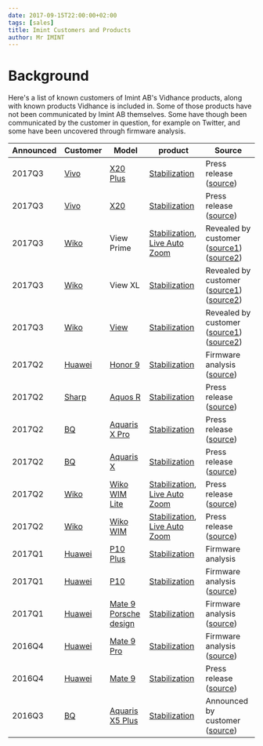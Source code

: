 ```yaml
---
date: 2017-09-15T22:00:00+02:00
tags: [sales]
title: Imint Customers and Products
author: Mr IMINT
---
```


# Background

Here's a list of known customers of Imint AB's Vidhance products, along with known products Vidhance is included in. Some of those products have not been communicated by Imint AB themselves. Some have though been communicated by the customer in question, for example on Twitter, and some have been uncovered through firmware analysis.

| Announced | Customer | Model | product | Source
| ---- | -------- | ----- | ------- | -------- |
| 2017Q3 | [Vivo] | [X20 Plus][VIVO_X20PLUS] | [Stabilization][VH_STAB] | Press release ([source](https://press.aktietorget.se/ImintImageIntelligence/85678/727353.pdf)) |
| 2017Q3 | [Vivo] | [X20][VIVO_X20] | [Stabilization][VH_STAB] | Press release ([source](https://press.aktietorget.se/ImintImageIntelligence/85678/727353.pdf)) |
| 2017Q3 | [Wiko] | View Prime | [Stabilization][VH_STAB], [Live Auto Zoom][VH_LAZ] | Revealed by customer ([source1](https://cdn.discordapp.com/attachments/350321080742969347/354273353521168395/Screenshot_20170904-163534.png)) ([source2](https://cdn.discordapp.com/attachments/350321080742969347/354277722203095051/Screenshot_20170904-165300.png)) |
| 2017Q3 | [Wiko] | View XL | [Stabilization][VH_STAB] | Revealed by customer ([source1](https://cdn.discordapp.com/attachments/350321080742969347/354273353521168395/Screenshot_20170904-163534.png)) ([source2](https://cdn.discordapp.com/attachments/350321080742969347/354277722203095051/Screenshot_20170904-165300.png)) |
| 2017Q3 | [Wiko] | [View][WIKO_VIEW] | [Stabilization][VH_STAB] | Revealed by customer ([source1](https://cdn.discordapp.com/attachments/350321080742969347/354273353521168395/Screenshot_20170904-163534.png)) ([source2](https://cdn.discordapp.com/attachments/350321080742969347/354277722203095051/Screenshot_20170904-165300.png)) |
| 2017Q2 | [Huawei] | [Honor 9][HUAWEI_HONOR9] | [Stabilization][VH_STAB] | Firmware analysis ([source](https://twitter.com/vvizard_/status/872532160258899973)) |
| 2017Q2 | [Sharp] | [Aquos R][SHARP_AQUOS_R] | [Stabilization][VH_STAB] | Press release ([source](https://press.aktietorget.se/ImintImageIntelligence/83772/673082.pdf)) |
| 2017Q2 | [BQ] | [Aquaris X Pro][BQ_AXPRO] | [Stabilization][VH_STAB] | Press release ([source](https://press.aktietorget.se/ImintImageIntelligence/82680/643858.pdf)) |
| 2017Q2 | [BQ] | [Aquaris X][BQ_AX] | [Stabilization][VH_STAB] | Press release ([source](https://press.aktietorget.se/ImintImageIntelligence/82680/643858.pdf)) |
| 2017Q2 | [Wiko] | [Wiko WIM Lite][WIKO_WIMLITE] | [Stabilization][VH_STAB], [Live Auto Zoom][VH_LAZ] | Press release ([source](https://press.aktietorget.se/ImintImageIntelligence/82392/635328.pdf)) |
| 2017Q2 | [Wiko] | [Wiko WIM][WIKO_WIM] | [Stabilization][VH_STAB], [Live Auto Zoom][VH_LAZ] | Press release ([source](https://press.aktietorget.se/ImintImageIntelligence/82392/635328.pdf)) |
| 2017Q1 | [Huawei] | [P10 Plus][HUAWEI_P10PLUS] | [Stabilization][VH_STAB] | Firmware analysis |
| 2017Q1 | [Huawei] | [P10][HUAWEI_P10] | [Stabilization][VH_STAB] | Firmware analysis ([source](https://twitter.com/vvizard_/status/846701491704475648)) |
| 2017Q1 | [Huawei] | [Mate 9 Porsche design][HUAWEI_MATE9PD] | [Stabilization][VH_STAB] | Firmware analysis ([source](https://www.avanza.se/placera/forum/trad.1775.2703761.html)) |
| 2016Q4 | [Huawei] | [Mate 9 Pro][HUAWEI_MATE9PRO] | [Stabilization][VH_STAB] | Firmware analysis ([source](https://www.avanza.se/placera/forum/trad.1775.2703761.html))|
| 2016Q4 | [Huawei] | [Mate 9][HUAWEI_MATE9] | [Stabilization][VH_STAB] | Press release ([source](https://press.aktietorget.se/ImintImageIntelligence/81808/617501.pdf)) |
| 2016Q3 | [BQ] | [Aquaris X5 Plus][BQ_AX5P] | [Stabilization][VH_STAB] | Announced by customer ([source][BQ_AX5P]) |

[VIVO]: http://www.vivo.com/en/
[VIVO_X20]: http://www.gsmarena.com/vivo_x20-8852.php
[VIVO_X20PLUS]: http://www.gsmarena.com/vivo_x20_plus-8873.php

[SHARP]: http://www.sharp.co.jp/
[SHARP_AQUOS_R]: http://www.sharp.co.jp/products/sh03j/

[WIKO]: http://world.wikomobile.com/
[WIKO_WIM]: http://world.wikomobile.com/wim/index.php
[WIKO_WIMLITE]: http://world.wikomobile.com/wim-lite/index.php
[WIKO_VIEW]: http://world.wikomobile.com/m1777-view-32gb


[HUAWEI]: http://consumer.huawei.com/
[HUAWEI_MATE9]: http://consumer.huawei.com/en/phones/mate9/
[HUAWEI_MATE9PRO]: http://consumer.huawei.com/en/phones/mate9-pro/
[HUAWEI_MATE9PD]: http://consumer.huawei.com/en/phones/porsche-design-mate9/
[HUAWEI_P10]: http://consumer.huawei.com/en/phones/p10/
[HUAWEI_P10PLUS]: http://consumer.huawei.com/en/phones/p10-plus/
[HUAWEI_HONOR9]: http://www.hihonor.com/global/products/mobile-phones/honor9/index.html

[BQ]: https://www.bq.com/en/
[BQ_AX5P]: https://www.bq.com/en/aquaris-x5plus
[BQ_AX]: https://www.bq.com/en/aquaris-x
[BQ_AXPRO]: https://www.bq.com/en/aquaris-x-pro

[VH_STAB]: http://vidhance.com/solutions/video-stabilization/
[VH_LAZ]: http://vidhance.com/solutions/live-auto-zoom/
[VH_AC]: http://vidhance.com/solutions/auto-curate/
